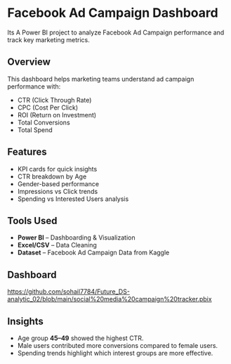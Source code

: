 # Facebook Ad Campaign Dashboard
Its A Power BI project to analyze Facebook Ad Campaign performance and track key marketing metrics.

## Overview
This dashboard helps marketing teams understand ad campaign performance with:
- CTR (Click Through Rate)
- CPC (Cost Per Click)
- ROI (Return on Investment)
- Total Conversions
- Total Spend

## Features
- KPI cards for quick insights
- CTR breakdown by Age
- Gender-based performance
- Impressions vs Click trends
- Spending vs Interested Users analysis

## Tools Used
- **Power BI** – Dashboarding & Visualization  
- **Excel/CSV** – Data Cleaning  
- **Dataset** – Facebook Ad Campaign Data from Kaggle

## Dashboard
https://github.com/sohail7784/Future_DS-analytic_02/blob/main/social%20media%20campaign%20tracker.pbix

## Insights
- Age group **45–49** showed the highest CTR.  
- Male users contributed more conversions compared to female users.  
- Spending trends highlight which interest groups are more effective.  


